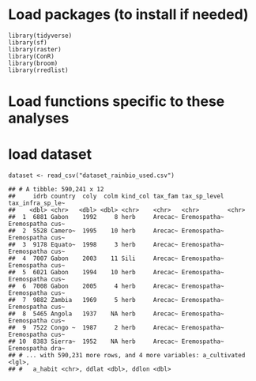 Load packages (to install if needed)
====================================

    library(tidyverse)
    library(sf)
    library(raster)
    library(ConR)
    library(broom)
    library(rredlist)

Load functions specific to these analyses
=========================================

load dataset
============

    dataset <- read_csv("dataset_rainbio_used.csv")

    ## # A tibble: 590,241 x 12
    ##     idrb country  coly  colm kind_col tax_fam tax_sp_level tax_infra_sp_le~
    ##    <dbl> <chr>   <dbl> <dbl> <chr>    <chr>   <chr>        <chr>           
    ##  1  6881 Gabon    1992     8 herb     Arecac~ Eremospatha~ Eremospatha cus~
    ##  2  5528 Camero~  1995    10 herb     Arecac~ Eremospatha~ Eremospatha cus~
    ##  3  9178 Equato~  1998     3 herb     Arecac~ Eremospatha~ Eremospatha cus~
    ##  4  7007 Gabon    2003    11 Sili     Arecac~ Eremospatha~ Eremospatha cus~
    ##  5  6021 Gabon    1994    10 herb     Arecac~ Eremospatha~ Eremospatha cus~
    ##  6  7008 Gabon    2005     4 herb     Arecac~ Eremospatha~ Eremospatha cus~
    ##  7  9882 Zambia   1969     5 herb     Arecac~ Eremospatha~ Eremospatha cus~
    ##  8  5465 Angola   1937    NA herb     Arecac~ Eremospatha~ Eremospatha cus~
    ##  9  7522 Congo ~  1987     2 herb     Arecac~ Eremospatha~ Eremospatha cus~
    ## 10  8383 Sierra~  1952    NA herb     Arecac~ Eremospatha~ Eremospatha dra~
    ## # ... with 590,231 more rows, and 4 more variables: a_cultivated <lgl>,
    ## #   a_habit <chr>, ddlat <dbl>, ddlon <dbl>
